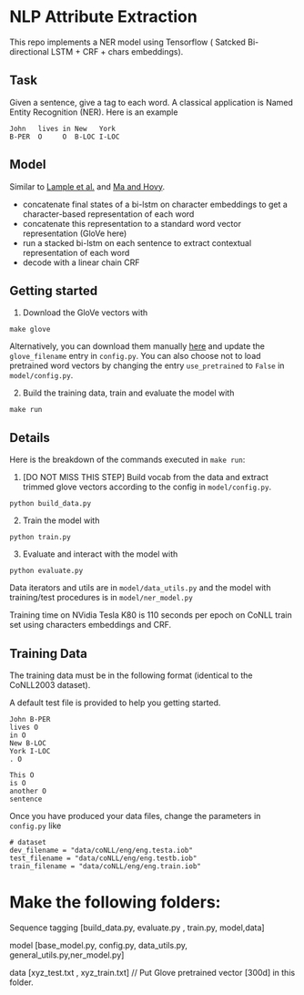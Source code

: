 # NLP Attribute Extraction 

This repo implements a NER model using Tensorflow ( Satcked Bi-directional LSTM + CRF + chars embeddings).


## Task

Given a sentence, give a tag to each word. A classical application is Named Entity Recognition (NER). Here is an example

```
John   lives in New   York
B-PER  O     O  B-LOC I-LOC
```


## Model

Similar to [Lample et al.](https://arxiv.org/abs/1603.01360) and [Ma and Hovy](https://arxiv.org/pdf/1603.01354.pdf).

- concatenate final states of a bi-lstm on character embeddings to get a character-based representation of each word
- concatenate this representation to a standard word vector representation (GloVe here)
- run a stacked bi-lstm on each sentence to extract contextual representation of each word
- decode with a linear chain CRF



## Getting started


1. Download the GloVe vectors with

```
make glove
```

Alternatively, you can download them manually [here](https://nlp.stanford.edu/projects/glove/) and update the `glove_filename` entry in `config.py`. You can also choose not to load pretrained word vectors by changing the entry `use_pretrained` to `False` in `model/config.py`.

2. Build the training data, train and evaluate the model with
```
make run
```


## Details


Here is the breakdown of the commands executed in `make run`:

1. [DO NOT MISS THIS STEP] Build vocab from the data and extract trimmed glove vectors according to the config in `model/config.py`.

```
python build_data.py
```

2. Train the model with

```
python train.py
```


3. Evaluate and interact with the model with
```
python evaluate.py
```


Data iterators and utils are in `model/data_utils.py` and the model with training/test procedures is in `model/ner_model.py`

Training time on NVidia Tesla K80 is 110 seconds per epoch on CoNLL train set using characters embeddings and CRF.



## Training Data


The training data must be in the following format (identical to the CoNLL2003 dataset).

A default test file is provided to help you getting started.


```
John B-PER
lives O
in O
New B-LOC
York I-LOC
. O

This O
is O
another O
sentence
```


Once you have produced your data files, change the parameters in `config.py` like

```
# dataset
dev_filename = "data/coNLL/eng/eng.testa.iob"
test_filename = "data/coNLL/eng/eng.testb.iob"
train_filename = "data/coNLL/eng/eng.train.iob"
```

# Make the following folders:
Sequence tagging [build_data.py, evaluate.py , train.py, model,data]

model [base_model.py, config.py, data_utils.py, general_utils.py,ner_model.py]

data [xyz_test.txt , xyz_train.txt] // Put Glove pretrained vector [300d] in this folder.

